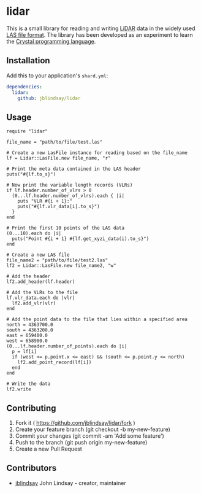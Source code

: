 # lidar

This is a small library for reading and writing [LiDAR](https://en.wikipedia.org/wiki/Lidar) data in the widely used [LAS file format](http://www.asprs.org/committee-general/laser-las-file-format-exchange-activities.html). The library has been developed as an experiment to learn the [Crystal programming language](http://crystal-lang.org/).

## Installation


Add this to your application's `shard.yml`:

```yaml
dependencies:
  lidar:
    github: jblindsay/lidar
```


## Usage


```crystal
require "lidar"

file_name = "path/to/file/test.las"

# Create a new LasFile instance for reading based on the file_name
lf = Lidar::LasFile.new file_name, "r"

# Print the meta data contained in the LAS header
puts("#{lf.to_s}")

# Now print the variable length records (VLRs)
if lf.header.number_of_vlrs > 0
  (0...lf.header.number_of_vlrs).each { |i|
    puts "VLR #{i + 1}:"
    puts("#{lf.vlr_data[i].to_s}")
  }
end

# Print the first 10 points of the LAS data
(0...10).each do |i|
  puts("Point #{i + 1} #{lf.get_xyzi_data(i).to_s}")
end

# Create a new LAS file
file_name2 = "path/to/file/test2.las"
lf2 = Lidar::LasFile.new file_name2, "w"

# Add the header
lf2.add_header(lf.header)

# Add the VLRs to the file
lf.vlr_data.each do |vlr|
  lf2.add_vlr(vlr)
end

# Add the point data to the file that lies within a specified area
north = 4363700.0
south = 4363200.0
east = 659400.0
west = 658900.0
(0...lf.header.number_of_points).each do |i|
  p = lf[i]
  if (west <= p.point.x <= east) && (south <= p.point.y <= north)
    lf2.add_point_record(lf[i])
  end
end

# Write the data
lf2.write
```


<!-- TODO: Write usage instructions here -->

<!-- ## Development

TODO: Write development instructions here -->

## Contributing

1. Fork it ( https://github.com/jblindsay/lidar/fork )
2. Create your feature branch (git checkout -b my-new-feature)
3. Commit your changes (git commit -am 'Add some feature')
4. Push to the branch (git push origin my-new-feature)
5. Create a new Pull Request

## Contributors

- [jblindsay](https://github.com/jblindsay) John Lindsay - creator, maintainer
